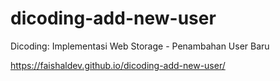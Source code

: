 # dicoding-add-new-user
Dicoding: Implementasi Web Storage - Penambahan User Baru

https://faishaldev.github.io/dicoding-add-new-user/
